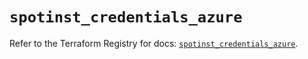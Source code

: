 # `spotinst_credentials_azure`

Refer to the Terraform Registry for docs: [`spotinst_credentials_azure`](https://registry.terraform.io/providers/spotinst/spotinst/1.213.0/docs/resources/credentials_azure).

